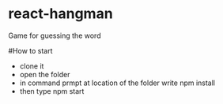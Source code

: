 # react-hangman
Game for guessing the word

#How to start
<ul>
  <li>clone it</li>
  <li>open the folder</li>
  <li>in command prmpt at location of the folder write npm install</li>
  <li>then type npm start</li>
</ul>
